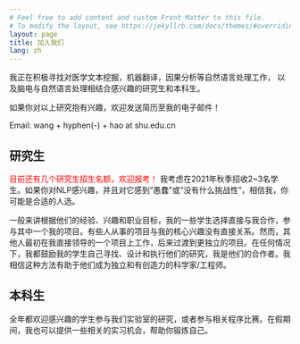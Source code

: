 ```yaml
---
# Feel free to add content and custom Front Matter to this file.
# To modify the layout, see https://jekyllrb.com/docs/themes/#overriding-theme-defaults
layout: page
title: 加入我们
lang: zh
---
```




我正在积极寻找对医学文本挖掘，机器翻译，因果分析等自然语言处理工作，
以及脑电与自然语言处理相结合感兴趣的研究生和本科生。

如果你对以上研究抱有兴趣，欢迎发送简历至我的电子邮件！

Email: wang + hyphen(-) + hao at shu.edu.cn


## 研究生

<font color='red'>目前还有几个研究生招生名额，欢迎报考！</font>
我考虑在2021年秋季招收2~3名学生。如果你对NLP感兴趣，并且对它感到“愚蠢”或“没有什么挑战性”，相信我，你可能是合适的人选。

一般来讲根据他们的经验、兴趣和职业目标，我的一些学生选择直接与我合作，参与其中一个我的项目。有些人从事的项目与我的核心兴趣没有直接关系。然而，其他人最初在我直接领导的一个项目上工作，后来过渡到更独立的项目。在任何情况下，我都鼓励我的学生自己寻找、设计和执行他们的研究，我是他们的合作者。我相信这种方法有助于他们成为独立和有创造力的科学家/工程师。

## 本科生

全年都欢迎感兴趣的学生参与我们实验室的研究，或者参与相关程序比赛。在假期间，我也可以提供一些相关的实习机会，帮助你锻炼自己。